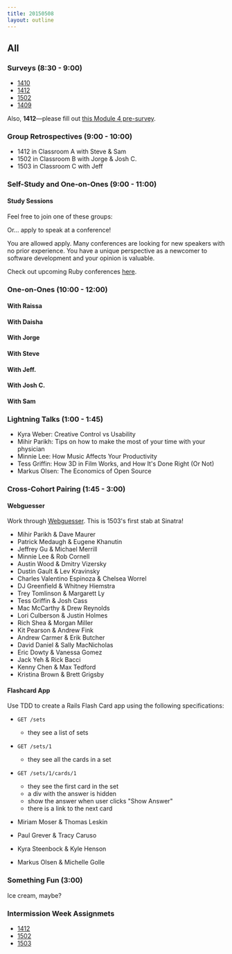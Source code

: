 ```yaml
---
title: 20150508
layout: outline
---
```


## All

### Surveys (8:30 - 9:00)


* [1410]()
* [1412]()
* [1502]()
* [1409]()

Also, **1412**—please fill out [this Module 4 pre-survey][ps].

[ps]: https://docs.google.com/forms/d/1-VsqV9ZtOk-Ff5MLkwyNGwKEpHIOXEZ70CuznUY51SU/viewform

### Group Retrospectives (9:00 - 10:00)

* 1412 in Classroom A with Steve & Sam
* 1502 in Classroom B with Jorge & Josh C.
* 1503 in Classroom C with Jeff

### Self-Study and One-on-Ones (9:00 - 11:00)

#### Study Sessions

Feel free to join one of these groups:

Or... apply to speak at a conference!

You are allowed apply. Many conferences are looking for new speakers with no prior experience. You have a unique perspective as a newcomer to software development and your opinion is valuable.

Check out upcoming Ruby conferences [here](http://rubyconferences.org/). 

### One-on-Ones (10:00 - 12:00)

#### With Raissa

#### With Daisha

#### With Jorge

#### With Steve

#### With Jeff.

#### With Josh C.

#### With Sam


### Lightning Talks (1:00 - 1:45)

* Kyra Weber: Creative Control vs Usability
* Mihir Parikh: Tips on how to make the most of your time with your physician
* Minnie Lee: How Music Affects Your Productivity
* Tess Griffin: How 3D in Film Works, and How It's Done Right (Or Not)
* Markus Olsen: The Economics of Open Source

### Cross-Cohort Pairing (1:45 - 3:00)

#### Webguesser

Work through [Webguesser](http://tutorials.jumpstartlab.com/projects/web_guesser.html). This is 1503's first stab at Sinatra!

* Mihir Parikh & Dave Maurer
* Patrick Medaugh & Eugene Khanutin
* Jeffrey Gu & Michael Merrill
* Minnie Lee & Rob Cornell
* Austin Wood & Dmitry Vizersky
* Dustin Gault & Lev Kravinsky
* Charles Valentino Espinoza & Chelsea Worrel
* DJ Greenfield & Whitney Hiemstra
* Trey Tomlinson & Margarett Ly
* Tess Griffin & Josh Cass
* Mac McCarthy & Drew Reynolds
* Lori Culberson & Justin Holmes
* Rich Shea & Morgan Miller
* Kit Pearson & Andrew Fink
* Andrew Carmer & Erik Butcher
* David Daniel & Sally MacNicholas
* Eric Dowty & Vanessa Gomez
* Jack Yeh & Rick Bacci
* Kenny Chen & Max Tedford
* Kristina Brown & Brett Grigsby

#### Flashcard App

Use TDD to create a Rails Flash Card app using the following specifications:

* `GET /sets`
  * they see a list of sets
* `GET /sets/1`
  * they see all the cards in a set
* `GET /sets/1/cards/1`
  * they see the first card in the set
  * a div with the answer is hidden
  * show the answer when user clicks "Show Answer"
  * there is a link to the next card

* Miriam Moser & Thomas Leskin
* Paul Grever & Tracy Caruso 
* Kyra Steenbock & Kyle Henson
* Markus Olsen & Michelle Golle

### Something Fun (3:00)

Ice cream, maybe? 

### Intermission Week Assignmets

* [1412](https://github.com/turingschool/intermission-assignments/blob/master/prep-for-module-4.markdown)
* [1502](https://github.com/turingschool/intermission-assignments/blob/master/prep-for-module-3.markdown)
* [1503](https://github.com/turingschool/intermission-assignments/blob/master/prep-for-module-2.markdown)

